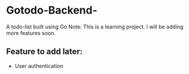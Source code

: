 # Gotodo-Backend-
A todo-list built using Go
Note: This is a learning project. I will be adding more features soon.

## Feature to add later:
  - User authentication
